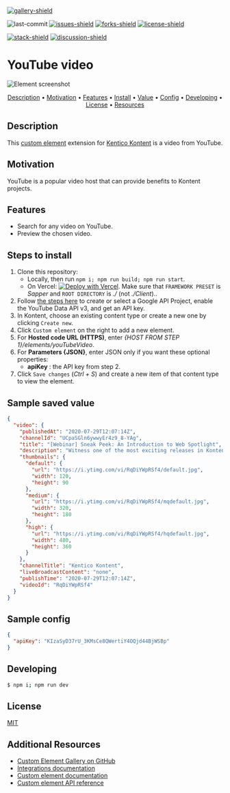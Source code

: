 [![gallery-shield]](https://kentico.github.io/kontent-custom-element-samples/gallery/)

![last-commit]
[![issues-shield]](https://github.com/yuriys-kentico/kenticokontentkonservatory/issues)
[![forks-shield]](https://github.com/yuriys-kentico/kenticokontentkonservatory/network/members)
[![license-shield]](https://github.com/yuriys-kentico/kenticokontentkonservatory/blob/main/license)

[![stack-shield]](https://stackoverflow.com/tags/kentico-kontent)
[![discussion-shield]](https://github.com/Kentico/Home/discussions)

# YouTube video

![Element screenshot](https://assets-us-01.kc-usercontent.com/10cfe925-5d5a-0029-ac35-5fa8123935a0/3e283933-b6f4-4bbe-b476-b1506746b831/YouTubeVideoCustomElement.png)

<p align="center">
  <a href="#description">Description</a> •
  <a href="#motivation">Motivation</a> •
  <a href="#features">Features</a> •
  <a href="#steps-to-install">Install</a> •
  <a href="#sample-saved-value">Value</a> •
  <a href="#sample-config">Config</a> •
  <a href="#developing">Developing</a> •
  <a href="#license">License</a> •
  <a href="#additional-resources">Resources</a>
</p>

## Description

This [custom element](https://docs.kontent.ai/tutorials/develop-apps/integrate/integrating-your-own-content-editing-features) extension for [Kentico Kontent](https://kontent.ai) is a video from YouTube.

## Motivation

YouTube is a popular video host that can provide benefits to Kontent projects.

## Features

- Search for any video on YouTube.
- Preview the chosen video.

## Steps to install

1. Clone this repository:
   - Locally, then run `npm i; npm run build; npm run start`.
   - On Vercel: [![Deploy with Vercel](https://vercel.com/button)](https://vercel.com/new/git/external?repository-url=https%3A%2F%2Fgithub.com%2Fyuriys-kentico%2FKenticoKontentKonservatory%2F). Make sure that `FRAMEWORK PRESET` is _Sapper_ and `ROOT DIRECTORY` is _./_ (not _./Client_)..
1. Follow [the steps here](https://developers.google.com/youtube/v3/quickstart/js#step_1_set_up_your_project_and_credentials) to create or select a Google API Project, enable the YouTube Data API v3, and get an API key.
1. In Kontent, choose an existing content type or create a new one by clicking `Create new`.
1. Click `Custom element` on the right to add a new element.
1. For **Hosted code URL (HTTPS)**, enter _{HOST FROM STEP 1}/elements/youTubeVideo_.
1. For **Parameters {JSON}**, enter JSON only if you want these optional properties:
   - **apiKey** : the API key from step 2.
1. Click `Save changes` (_Ctrl + S_) and create a new item of that content type to view the element.

## Sample saved value

```json
{
  "video": {
    "publishedAt": "2020-07-29T12:07:14Z",
    "channelId": "UCpaSGln6ywwyEr4z9_8-YAg",
    "title": "[Webinar] Sneak Peek: An Introduction to Web Spotlight",
    "description": "Witness one of the most exciting releases in Kontentʼs history—Web Spotlight! This new add-on offers the intuitive website management capabilities of a ...",
    "thumbnails": {
      "default": {
        "url": "https://i.ytimg.com/vi/RqDiYWpRSf4/default.jpg",
        "width": 120,
        "height": 90
      },
      "medium": {
        "url": "https://i.ytimg.com/vi/RqDiYWpRSf4/mqdefault.jpg",
        "width": 320,
        "height": 180
      },
      "high": {
        "url": "https://i.ytimg.com/vi/RqDiYWpRSf4/hqdefault.jpg",
        "width": 480,
        "height": 360
      }
    },
    "channelTitle": "Kentico Kontent",
    "liveBroadcastContent": "none",
    "publishTime": "2020-07-29T12:07:14Z",
    "videoId": "RqDiYWpRSf4"
  }
}
```

## Sample config

```json
{
  "apiKey": "KIzaSyD37rU_3KMsCe8QWertiY4OQjd44BjWSBp"
}
```

## Developing

```bash
$ npm i; npm run dev
```

## License

[MIT](https://tldrlegal.com/license/mit-license)

## Additional Resources

- [Custom Element Gallery on GitHub](https://kentico.github.io/kontent-custom-element-samples/gallery/)
- [Integrations documentation](https://docs.kontent.ai/tutorials/develop-apps/integrate/integrations-overview)
- [Custom element documentation](https://docs.kontent.ai/tutorials/develop-apps/integrate/content-editing-extensions)
- [Custom element API reference](https://docs.kontent.ai/reference/custom-elements-js-api)

[gallery-shield]: https://img.shields.io/static/v1?label=&message=extension%20gallery&color=51bce0&style=for-the-badge
[last-commit]: https://img.shields.io/github/last-commit/yuriys-kentico/KenticoKontentKonservatory?style=for-the-badge
[issues-shield]: https://img.shields.io/github/issues/yuriys-kentico/KenticoKontentKonservatory.svg?style=for-the-badge
[forks-shield]: https://img.shields.io/github/forks/yuriys-kentico/KenticoKontentKonservatory.svg?style=for-the-badge
[license-shield]: https://img.shields.io/github/license/yuriys-kentico/KenticoKontentKonservatory.svg?style=for-the-badge
[stack-shield]: https://img.shields.io/badge/Stack%20Overflow-ASK%20NOW-FE7A16.svg?logo=stackoverflow&logoColor=white&style=for-the-badge
[discussion-shield]: https://img.shields.io/badge/GitHub-Discussions-FE7A16.svg?logo=github&style=for-the-badge
